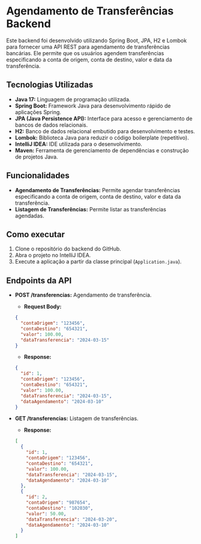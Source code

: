 # Agendamento de Transferências Backend

Este backend foi desenvolvido utilizando Spring Boot, JPA, H2 e Lombok para fornecer uma API REST para agendamento de transferências bancárias. Ele permite que os usuários agendem transferências especificando a conta de origem, conta de destino, valor e data da transferência.

## Tecnologias Utilizadas

*   **Java 17:** Linguagem de programação utilizada.
*   **Spring Boot:** Framework Java para desenvolvimento rápido de aplicações Spring.
*   **JPA (Java Persistence API):** Interface para acesso e gerenciamento de bancos de dados relacionais.
*   **H2:** Banco de dados relacional embutido para desenvolvimento e testes.
*   **Lombok:** Biblioteca Java para reduzir o código boilerplate (repetitivo).
*   **IntelliJ IDEA:** IDE utilizada para o desenvolvimento.
*   **Maven:** Ferramenta de gerenciamento de dependências e construção de projetos Java.

## Funcionalidades

*   **Agendamento de Transferências:** Permite agendar transferências especificando a conta de origem, conta de destino, valor e data da transferência.
*   **Listagem de Transferências:** Permite listar as transferências agendadas.

## Como executar

1.  Clone o repositório do backend do GitHub.
2.  Abra o projeto no IntelliJ IDEA.
3.  Execute a aplicação a partir da classe principal (`Application.java`).

## Endpoints da API

*   **POST /transferencias:** Agendamento de transferência.
    *   **Request Body:**

    ```json
    {
      "contaOrigem": "123456",
      "contaDestino": "654321",
      "valor": 100.00,
      "dataTransferencia": "2024-03-15"
    }
    ```

    *   **Response:**

    ```json
    {
      "id": 1,
      "contaOrigem": "123456",
      "contaDestino": "654321",
      "valor": 100.00,
      "dataTransferencia": "2024-03-15",
      "dataAgendamento": "2024-03-10"
    }
    ```

*   **GET /transferencias:** Listagem de transferências.
    *   **Response:**

    ```json
    [
      {
        "id": 1,
        "contaOrigem": "123456",
        "contaDestino": "654321",
        "valor": 100.00,
        "dataTransferencia": "2024-03-15",
        "dataAgendamento": "2024-03-10"
      },
      {
        "id": 2,
        "contaOrigem": "987654",
        "contaDestino": "102030",
        "valor": 50.00,
        "dataTransferencia": "2024-03-20",
        "dataAgendamento": "2024-03-10"
      }
    ]
    ```
